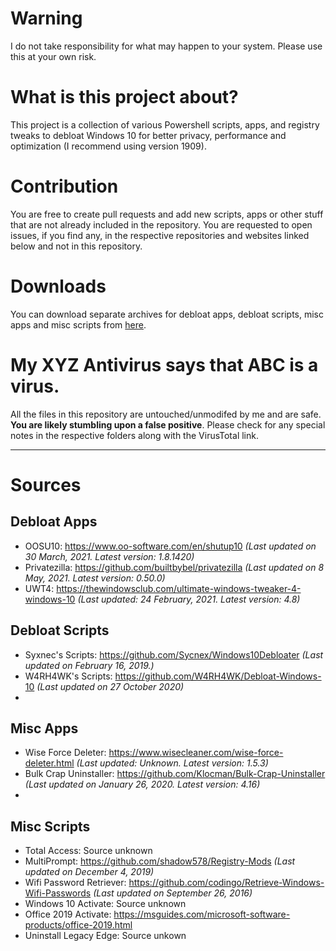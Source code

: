 # Warning
I do not take responsibility for what may happen to your system. Please use this at your own risk.
# What is this project about?
This project is a collection of various Powershell scripts, apps, and registry tweaks to debloat Windows 10 for better privacy, performance and optimization (I recommend using version 1909).
# Contribution
You are free to create pull requests and add new scripts, apps or other stuff that are not already included in the repository.
You are requested to open issues, if you find any, in the respective repositories and websites linked below and not in this repository.
# Downloads
You can download separate archives for debloat apps, debloat scripts, misc apps and misc scripts from [here](https://github.com/Daksh777/windows10-debloat/releases).
# My XYZ Antivirus says that ABC is a virus.
All the files in this repository are untouched/unmodifed by me and are safe. **You are likely stumbling upon a false positive**. Please check for any special notes in the respective folders along with the VirusTotal link.

---
# Sources
## Debloat Apps
- OOSU10: https://www.oo-software.com/en/shutup10 *(Last updated on 30 March, 2021. Latest version: 1.8.1420)*
- Privatezilla: https://github.com/builtbybel/privatezilla *(Last updated on 8 May, 2021. Latest version: 0.50.0)*
- UWT4: https://thewindowsclub.com/ultimate-windows-tweaker-4-windows-10 *(Last updated: 24 February, 2021. Latest version: 4.8)*

## Debloat Scripts
- Syxnec's Scripts: https://github.com/Sycnex/Windows10Debloater *(Last updated on February 16, 2019.)*
- W4RH4WK's Scripts: https://github.com/W4RH4WK/Debloat-Windows-10 *(Last updated on 27 October 2020)*
- 
## Misc Apps
- Wise Force Deleter: https://www.wisecleaner.com/wise-force-deleter.html *(Last updated: Unknown. Latest version: 1.5.3)*
- Bulk Crap Uninstaller: https://github.com/Klocman/Bulk-Crap-Uninstaller *(Last updated on January 26, 2020. Latest version: 4.16)*
- 
## Misc Scripts
- Total Access: Source unknown
- MultiPrompt: https://github.com/shadow578/Registry-Mods *(Last updated on December 4, 2019)*
- Wifi Password Retriever: https://github.com/codingo/Retrieve-Windows-Wifi-Passwords *(Last updated on September 26, 2016)*
- Windows 10 Activate: Source unknown
- Office 2019 Activate: https://msguides.com/microsoft-software-products/office-2019.html
- Uninstall Legacy Edge: Source unkown
